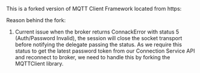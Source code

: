 This is a forked version of MQTT Client Framework located from https:  

Reason behind the fork:
1. Current issue when the broker returns ConnackError with status 5 (Auth/Password Invalid), the session will close the socket transport before notifying the delegate passing the status. As we require this status to get the latest password token from our Connection Service API and reconnect to broker, we need to handle this by forking the MQTTClient library.
